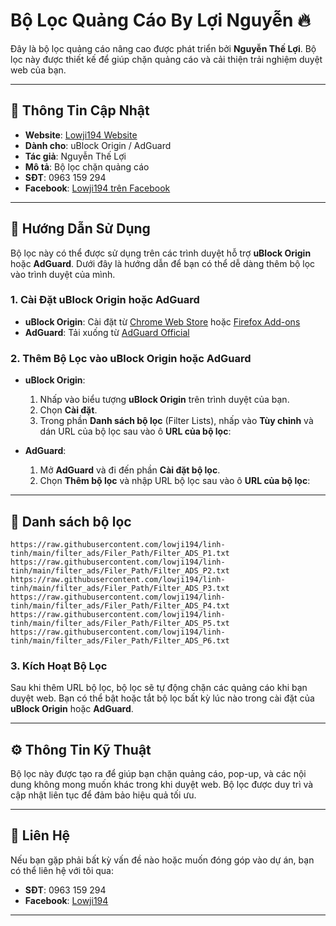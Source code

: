 # **Bộ Lọc Quảng Cáo By Lợi Nguyễn** 🔥

Đây là bộ lọc quảng cáo nâng cao được phát triển bởi **Nguyễn Thế Lợi**. Bộ lọc này được thiết kế để giúp chặn quảng cáo và cải thiện trải nghiệm duyệt web của bạn.

---

## 📅 **Thông Tin Cập Nhật**

- **Website**: [Lowji194 Website](https://lowji194.github.io)
- **Dành cho**: uBlock Origin / AdGuard
- **Tác giả**: Nguyễn Thế Lợi
- **Mô tả**: Bộ lọc chặn quảng cáo
- **SĐT**: 0963 159 294
- **Facebook**: [Lowji194 trên Facebook](https://www.facebook.com/Lowji194/)

---

## 🚀 **Hướng Dẫn Sử Dụng**

Bộ lọc này có thể được sử dụng trên các trình duyệt hỗ trợ **uBlock Origin** hoặc **AdGuard**. Dưới đây là hướng dẫn để bạn có thể dễ dàng thêm bộ lọc vào trình duyệt của mình.

### 1. **Cài Đặt uBlock Origin hoặc AdGuard**

- **uBlock Origin**: Cài đặt từ [Chrome Web Store](https://chrome.google.com/webstore/detail/ublock-origin) hoặc [Firefox Add-ons](https://addons.mozilla.org/en-US/firefox/addon/ublock-origin/)
- **AdGuard**: Tải xuống từ [AdGuard Official](https://adguard.com)

### 2. **Thêm Bộ Lọc vào uBlock Origin hoặc AdGuard**

- **uBlock Origin**:
  1. Nhấp vào biểu tượng **uBlock Origin** trên trình duyệt của bạn.
  2. Chọn **Cài đặt**.
  3. Trong phần **Danh sách bộ lọc** (Filter Lists), nhấp vào **Tùy chỉnh** và dán URL của bộ lọc sau vào ô **URL của bộ lọc**:

- **AdGuard**:
  1. Mở **AdGuard** và đi đến phần **Cài đặt bộ lọc**.
  2. Chọn **Thêm bộ lọc** và nhập URL bộ lọc sau vào ô **URL của bộ lọc**:

---

## 🚀 **Danh sách bộ lọc**
    https://raw.githubusercontent.com/lowji194/linh-tinh/main/filter_ads/Filer_Path/Filter_ADS_P1.txt
    https://raw.githubusercontent.com/lowji194/linh-tinh/main/filter_ads/Filer_Path/Filter_ADS_P2.txt
    https://raw.githubusercontent.com/lowji194/linh-tinh/main/filter_ads/Filer_Path/Filter_ADS_P3.txt
    https://raw.githubusercontent.com/lowji194/linh-tinh/main/filter_ads/Filer_Path/Filter_ADS_P4.txt
    https://raw.githubusercontent.com/lowji194/linh-tinh/main/filter_ads/Filer_Path/Filter_ADS_P5.txt
    https://raw.githubusercontent.com/lowji194/linh-tinh/main/filter_ads/Filer_Path/Filter_ADS_P6.txt


### 3. **Kích Hoạt Bộ Lọc**

Sau khi thêm URL bộ lọc, bộ lọc sẽ tự động chặn các quảng cáo khi bạn duyệt web. Bạn có thể bật hoặc tắt bộ lọc bất kỳ lúc nào trong cài đặt của **uBlock Origin** hoặc **AdGuard**.

---

## ⚙️ **Thông Tin Kỹ Thuật**

Bộ lọc này được tạo ra để giúp bạn chặn quảng cáo, pop-up, và các nội dung không mong muốn khác trong khi duyệt web. Bộ lọc được duy trì và cập nhật liên tục để đảm bảo hiệu quả tối ưu.

---

## 📌 **Liên Hệ**

Nếu bạn gặp phải bất kỳ vấn đề nào hoặc muốn đóng góp vào dự án, bạn có thể liên hệ với tôi qua:

- **SĐT**: 0963 159 294
- **Facebook**: [Lowji194](https://www.facebook.com/Lowji194/)

---
